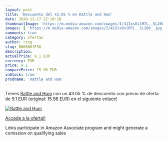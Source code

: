 ```yaml
---
layout: post
title: 'Descuento del 43.05 % en Rattle and Hum'
date: 2020-11-17 22:10:10
thumbnailImage: 'https://m.media-amazon.com/images/I/41IxsOslM7L._SL200_.jpg'
images: [ 'https://m.media-amazon.com/images/I/41IxsOslM7L._SL200_.jpg' ]
comments: true
category: ofertas
author: ring
slug: B000001FS6
description:
actualPrice: 9.1 EUR
currency: EUR
price: 9.1
comparePrice: 15.98 EUR
inStock: true
prodname: 'Rattle and Hum'
---
```


Tienes [Rattle and Hum](https://www.amazon.fr/dp/B000001FS6/?tag=tolees0d-21) con un 43.05 % de descuento con precio de oferta de 9.1 EUR (original: 15.98 EUR) en el siguiente enlace!

[![Rattle and Hum](https://m.media-amazon.com/images/I/41IxsOslM7L._SL200_.jpg)](https://www.amazon.fr/dp/B000001FS6/?tag=tolees0d-21)

[Accede a la oferta!!](https://www.amazon.fr/dp/B000001FS6/?tag=tolees0d-21)

Links participate in Amazon Associate program and might generate a comission on qualifying sales


